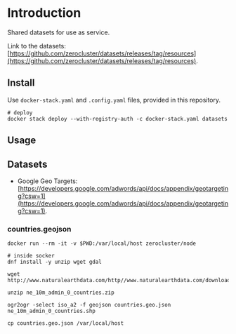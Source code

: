# Introduction

Shared datasets for use as service.

Link to the datasets: [https://github.com/zerocluster/datasets/releases/tag/resources](https://github.com/zerocluster/datasets/releases/tag/resources).

## Install

Use `docker-stack.yaml` and `.config.yaml` files, provided in this repository.

```shell
# deploy
docker stack deploy --with-registry-auth -c docker-stack.yaml datasets
```

## Usage

<!-- Tell about how to use the project, give code examples -->

## Datasets

-   Google Geo Targets: [https://developers.google.com/adwords/api/docs/appendix/geotargeting?csw=1](https://developers.google.com/adwords/api/docs/appendix/geotargeting?csw=1).

### countries.geojson

```shell
docker run --rm -it -v $PWD:/var/local/host zerocluster/node

# inside socker
dnf install -y unzip wget gdal

wget http://www.naturalearthdata.com/http//www.naturalearthdata.com/download/10m/cultural/ne_10m_admin_0_countries.zip

unzip ne_10m_admin_0_countries.zip

ogr2ogr -select iso_a2 -f geojson countries.geo.json ne_10m_admin_0_countries.shp

cp countries.geo.json /var/local/host
```
